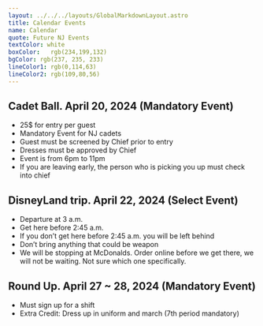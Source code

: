 ```yaml
---
layout: ../../../layouts/GlobalMarkdownLayout.astro
title: Calendar Events
name: Calendar
quote: Future NJ Events
textColor: white
boxColor:  	rgb(234,199,132)
bgColor: rgb(237, 235, 233)
lineColor1: rgb(0,114,63)
lineColor2: rgb(109,80,56)
---
```



## Cadet Ball. April 20, 2024 (Mandatory Event)



* 25$ for entry per guest
* Mandatory Event for NJ cadets
* Guest must be screened by Chief prior to entry
* Dresses must be approved by Chief
* Event is from 6pm to 11pm
* If you are leaving early, the person who is picking you up must check into chief


## DisneyLand trip. April 22, 2024 (Select Event)



* Departure at 3 a.m.
* Get here before 2:45 a.m. 
* If you don’t get here before 2:45 a.m. you will be left behind
* Don’t bring anything that could be weapon
* We will be stopping at McDonalds. Order online before we get there, we will not be waiting. Not sure which one specifically. 


## Round Up. April 27 ~ 28, 2024 (Mandatory Event)



* Must sign up for a shift 
* Extra Credit: Dress up in uniform and march (7th period mandatory)

